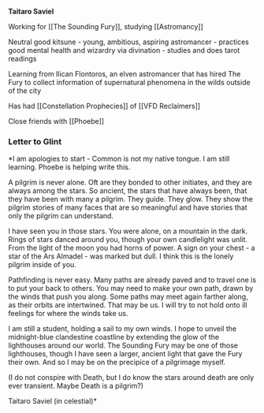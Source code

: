 **Taitaro Saviel**

Working for [[The Sounding Fury]], studying [[Astromancy]]

Neutral good kitsune - young, ambitious, aspiring astromancer - practices good mental health and wizardry via divination - studies and does tarot readings 
  
Learning from Ilican Flontoros, an elven astromancer that has hired The Fury to collect information of supernatural phenomena in the wilds outside of the city

Has had [[Constellation Prophecies]] of [[VFD Reclaimers]]

Close friends with [[Phoebe]]

### Letter to Glint

*I am apologies to start - Common is not my native tongue. I am still learning. Phoebe is helping write this. 

A pilgrim is never alone. Oft are they bonded to other initiates, and they are always among the stars. So ancient, the stars that have always been, that they have been with many a pilgrim. They guide. They glow. They show the pilgrim stories of many faces that are so meaningful and have stories that only the pilgrim can understand. 

I have seen you in those stars. You were alone, on a mountain in the dark. Rings of stars danced around you, though your own candlelight was unlit. From the light of the moon you had horns of power. A sign on your chest - a star of the Ars Almadel - was marked but dull. I think this is the lonely pilgrim inside of you. 

Pathfinding is never easy. Many paths are already paved and to travel one is to put your back to others. You may need to make your own path, drawn by the winds that push you along. Some paths may meet again farther along, as their orbits are intertwined. That may be us. I will try to not hold onto ill feelings for where the winds take us. 

I am still a student, holding a sail to my own winds. I hope to unveil the midnight-blue clandestine coastline by extending the glow of the lighthouses around our world. The Sounding Fury may be one of those lighthouses, though I have seen a larger, ancient light that gave the Fury their own. And so I may be on the precipice of a pilgrimage myself. 

(I do not conspire with Death, but I do know the stars around death are only ever transient. Maybe Death is a pilgrim?)

Taitaro Saviel (in celestial)*


